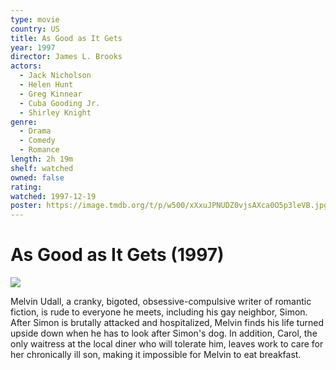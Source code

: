 ```yaml
---
type: movie
country: US
title: As Good as It Gets
year: 1997
director: James L. Brooks
actors:
  - Jack Nicholson
  - Helen Hunt
  - Greg Kinnear
  - Cuba Gooding Jr.
  - Shirley Knight
genre:
  - Drama
  - Comedy
  - Romance
length: 2h 19m
shelf: watched
owned: false
rating:
watched: 1997-12-19
poster: https://image.tmdb.org/t/p/w500/xXxuJPNUDZ0vjsAXca0O5p3leVB.jpg
---
```


# As Good as It Gets (1997)

![](https://image.tmdb.org/t/p/w500/xXxuJPNUDZ0vjsAXca0O5p3leVB.jpg)

Melvin Udall, a cranky, bigoted, obsessive-compulsive writer of romantic fiction, is rude to everyone he meets, including his gay neighbor, Simon. After Simon is brutally attacked and hospitalized, Melvin finds his life turned upside down when he has to look after Simon's dog. In addition, Carol, the only waitress at the local diner who will tolerate him, leaves work to care for her chronically ill son, making it impossible for Melvin to eat breakfast.